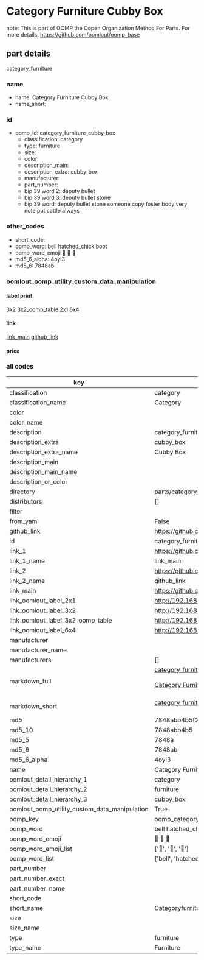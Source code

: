 # Category Furniture Cubby Box  

note: This is part of OOMP the Oopen Organization Method For Parts. For more details: https://github.com/oomlout/oomp_base

##  part details



category_furniture

### name
* name: Category Furniture Cubby Box
* name_short: 
### id
* oomp_id: category_furniture_cubby_box
  * classification: category
  * type: furniture
  * size: 
  * color: 
  * description_main: 
  * description_extra: cubby_box
  * manufacturer: 
  * part_number: 
  * bip 39 word 2: deputy bullet
  * bip 39 word 3: deputy bullet stone
  * bip 39 word: deputy bullet stone someone copy foster body very note put cattle always

### other_codes
* short_code: 
* oomp_word: bell hatched_chick boot
* oomp_word_emoji :bell: :hatched_chick: :boot:
* md5_6_alpha: 4oyi3
* md5_6: 7848ab






### oomlout_oomp_utility_custom_data_manipulation
#### label print
[3x2](http://192.168.1.245:1112/?label=oomp%204oyi3)
[3x2_oomp_table](http://192.168.1.107:1112/?label=oomp%204oyi3)
[2x1](http://192.168.1.242:1112/?label=oomp%204oyi3)
[6x4](http://192.168.1.55:1112/?label=oomp%204oyi3)    

#### link

[link_main](https://github.com/oomlout/oomlout_oomp_current_version_messy/tree/main/parts/category_furniture_cubby_box) [github_link](https://github.com/oomlout/oomlout_oomp_part_src/tree/main/parts/category_furniture_cubby_box)                             

#### price







### all codes 
| key | value |  
| --- | --- |  
| classification | category |  
| classification_name | Category |  
| color |  |  
| color_name |  |  
| description | category_furniture |  
| description_extra | cubby_box |  
| description_extra_name | Cubby Box |  
| description_main |  |  
| description_main_name |  |  
| description_or_color |   |  
| directory | parts/category_furniture_cubby_box |  
| distributors | [] |  
| filter |  |  
| from_yaml | False |  
| github_link | https://github.com/oomlout/oomlout_oomp_part_src/tree/main/parts/category_furniture_cubby_box |  
| id | category_furniture_cubby_box |  
| link_1 | https://github.com/oomlout/oomlout_oomp_current_version_messy/tree/main/parts/category_furniture_cubby_box |  
| link_1_name | link_main |  
| link_2 | https://github.com/oomlout/oomlout_oomp_part_src/tree/main/parts/category_furniture_cubby_box |  
| link_2_name | github_link |  
| link_main | https://github.com/oomlout/oomlout_oomp_current_version_messy/tree/main/parts/category_furniture_cubby_box |  
| link_oomlout_label_2x1 | http://192.168.1.242:1112/?label=oomp%204oyi3 |  
| link_oomlout_label_3x2 | http://192.168.1.245:1112/?label=oomp%204oyi3 |  
| link_oomlout_label_3x2_oomp_table | http://192.168.1.107:1112/?label=oomp%204oyi3 |  
| link_oomlout_label_6x4 | http://192.168.1.55:1112/?label=oomp%204oyi3 |  
| manufacturer |  |  
| manufacturer_name |  |  
| manufacturers | [] |  
| markdown_full | [category_furniture_cubby_box](https://github.com/oomlout/oomlout_oomp_current_version_messy/tree/main/parts/category_furniture_cubby_box)<br>[](https://github.com/oomlout/oomlout_oomp_current_version_messy/tree/main/parts/category_furniture_cubby_box)<br>[Category Furniture Cubby Box](https://github.com/oomlout/oomlout_oomp_current_version_messy/tree/main/parts/category_furniture_cubby_box)<br><br> |  
| markdown_short | [category_furniture_cubby_box](https://github.com/oomlout/oomlout_oomp_current_version_messy/tree/main/parts/category_furniture_cubby_box)<br><br> |  
| md5 | 7848abb4b5f2e31d70180cf1ac8789da |  
| md5_10 | 7848abb4b5 |  
| md5_5 | 7848a |  
| md5_6 | 7848ab |  
| md5_6_alpha | 4oyi3 |  
| name | Category Furniture Cubby Box |  
| oomlout_detail_hierarchy_1 | category |  
| oomlout_detail_hierarchy_2 | furniture |  
| oomlout_detail_hierarchy_3 | cubby_box |  
| oomlout_oomp_utility_custom_data_manipulation | True |  
| oomp_key | oomp_category_furniture_cubby_box |  
| oomp_word | bell hatched_chick boot |  
| oomp_word_emoji | :bell: :hatched_chick: :boot: |  
| oomp_word_emoji_list | [':bell:', ':hatched_chick:', ':boot:'] |  
| oomp_word_list | ['bell', 'hatched_chick', 'boot'] |  
| part_number |  |  
| part_number_exact |  |  
| part_number_name |  |  
| short_code |  |  
| short_name | Categoryfurniture |  
| size |  |  
| size_name |  |  
| type | furniture |  
| type_name | Furniture |  
